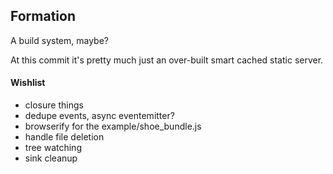 ## Formation

A build system, maybe?

At this commit it's pretty much just an over-built smart cached static server.

#### Wishlist
* closure things
* dedupe events, async eventemitter?
* browserify for the example/shoe_bundle.js
* handle file deletion
* tree watching
* sink cleanup
